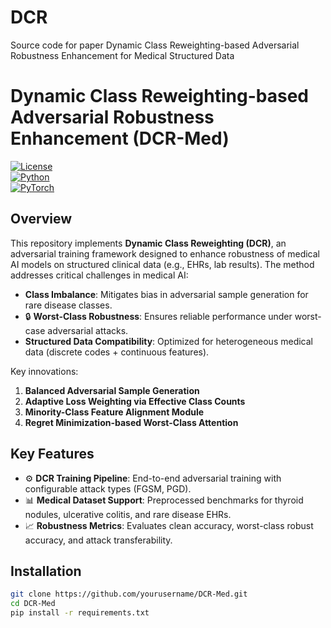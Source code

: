 # DCR
Source code for paper Dynamic Class Reweighting-based Adversarial Robustness Enhancement for Medical Structured Data

# Dynamic Class Reweighting-based Adversarial Robustness Enhancement (DCR-Med)  

[![License](https://img.shields.io/badge/License-MIT-blue.svg)](LICENSE)  
[![Python](https://img.shields.io/badge/Python-3.8%2B-green)](https://www.python.org/)  
[![PyTorch](https://img.shields.io/badge/PyTorch-2.0%2B-orange)](https://pytorch.org/)  

## Overview  
This repository implements **Dynamic Class Reweighting (DCR)**, an adversarial training framework designed to enhance robustness of medical AI models on structured clinical data (e.g., EHRs, lab results). The method addresses critical challenges in medical AI:  
-   **Class Imbalance**: Mitigates bias in adversarial sample generation for rare disease classes.  
-  🔒 **Worst-Class Robustness**: Ensures reliable performance under worst-case adversarial attacks.  
-   **Structured Data Compatibility**: Optimized for heterogeneous medical data (discrete codes + continuous features).  

Key innovations:  
1. **Balanced Adversarial Sample Generation**  
2. **Adaptive Loss Weighting via Effective Class Counts**  
3. **Minority-Class Feature Alignment Module**  
4. **Regret Minimization-based Worst-Class Attention**  

## Key Features  
-  ⚙️ **DCR Training Pipeline**: End-to-end adversarial training with configurable attack types (FGSM, PGD).  
-  📊 **Medical Dataset Support**: Preprocessed benchmarks for thyroid nodules, ulcerative colitis, and rare disease EHRs.  
-  📈 **Robustness Metrics**: Evaluates clean accuracy, worst-class robust accuracy, and attack transferability.  

## Installation  
```bash  
git clone https://github.com/yourusername/DCR-Med.git  
cd DCR-Med  
pip install -r requirements.txt  
